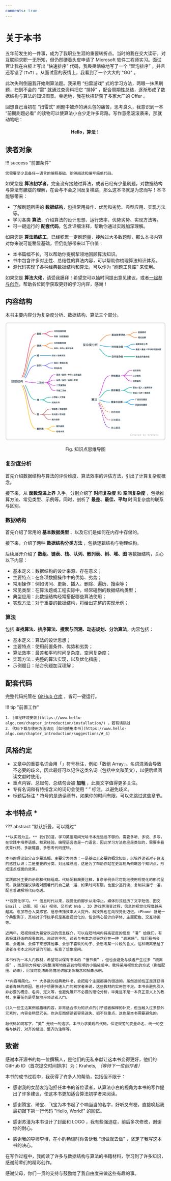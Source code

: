 ```yaml
---
comments: true
---
```


# 关于本书

五年前发生的一件事，成为了我职业生涯的重要转折点。当时的我在交大读研，对互联网求职一无所知，但仍然硬着头皮申请了 Microsoft 软件工程师实习。面试官让我在白板上写出 “快速排序” 代码，我畏畏缩缩地写了一个 “冒泡排序” ，并且还写错了` (ToT) ` 。从面试官的表情上，我看到了一个大大的 "GG" 。

此次失利倒逼我开始刷算法题。我采用 “扫雷游戏” 式的学习方法，两眼一抹黑刷题，扫到不会的 “雷” 就通过查资料把它 “排掉” ，配合周期性总结，逐渐形成了数据结构与算法的知识图景。幸运地，我在秋招斩获了多家大厂的 Offer 。

回想自己当初在 “扫雷式” 刷题中被炸的满头包的痛苦，思考良久，我意识到一本 “前期刷题必看” 的读物可以使算法小白少走许多弯路。写作意愿滚滚袭来，那就动笔吧：

<h4 align="center"> Hello，算法！ </h4>

## 读者对象

!!! success "前置条件"

    您需要至少具备任一语言的编程基础，能够阅读和编写简单代码。

如果您是 **算法初学者**，完全没有接触过算法，或者已经有少量刷题，对数据结构与算法有朦胧的理解，在会与不会之间反复横跳，那么这本书就是为您而写！本书能够带来：

- 了解刷题所需的 **数据结构**，包括常用操作、优势和劣势、典型应用、实现方法等。
- 学习各类 **算法**，介绍算法的设计思想、运行效率、优势劣势、实现方法等。
- 可一键运行的 **配套代码**，包含详细注释，帮助你通过实践加深理解。

如果您是 **算法熟练工**，已经积累一定刷题量，接触过大多数题型，那么本书内容对你来说可能稍显基础，但仍能够带来以下价值：

- 本书篇幅不长，可以帮助你提纲挈领地回顾算法知识。
- 书中包含许多对比性、总结性的算法内容，可以帮助你梳理算法知识体系。
- 源代码实现了各种经典数据结构和算法，可以作为 “刷题工具库” 来使用。

如果您是 **算法大佬**，请受我膜拜！希望您可以抽时间提出意见建议，或者[一起参与创作](https://www.hello-algo.com/chapter_introduction/contribution/)，帮助各位同学获取更好的学习内容，感谢！

## 内容结构

本书主要内容分为复杂度分析、数据结构、算法三个部分。

![mindmap](index.assets/mindmap.png)

<p align="center"> Fig. 知识点思维导图 </p>

### 复杂度分析

首先介绍数据结构与算法的评价维度、算法效率的评估方法，引出了计算复杂度概念。

接下来，从 **函数渐进上界** 入手，分别介绍了 **时间复杂度** 和 **空间复杂度** ，包括推算方法、常见类型、示例等。同时，剖析了 **最差、最佳、平均** 时间复杂度的联系与区别。

### 数据结构

首先介绍了常用的 **基本数据类型** 、以及它们是如何在内存中存储的。

接下来，介绍了两种 **数据结构分类方法** ，包括逻辑结构与物理结构。

后续展开介绍了 **数组、链表、栈、队列、散列表、树、堆、图** 等数据结构，关心以下内容：

- 基本定义：数据结构的设计来源、存在意义；
- 主要特点：在各项数据操作中的优势、劣势；
- 常用操作：例如访问、更新、插入、删除、遍历、搜索等；
- 常见类型：在算法题或工程实际中，经常碰到的数据结构类型；
- 典型应用：此数据结构经常搭配哪些算法使用；
- 实现方法：对于重要的数据结构，将给出完整的实现示例；

### 算法

包括 **查找算法、排序算法、搜索与回溯、动态规划、分治算法**，内容包括：

- 基本定义：算法的设计思想；
- 主要特点：使用前置条件、优势和劣势；
- 算法效率：最差和平均时间复杂度、空间复杂度；
- 实现方法：完整的算法实现，以及优化措施；
- 示例题目：结合例题加深理解；

## 配套代码

完整代码托管在 [GitHub 仓库](https://github.com/krahets/hello-algo) ，皆可一键运行。

!!! tip "前置工作"

    1. [编程环境安装](https://www.hello-algo.com/chapter_introduction/installation/) ，若有请跳过
    2. 代码下载与使用方法请见 [如何使用本书](https://www.hello-algo.com/chapter_introduction/suggestions/#_4)

## 风格约定

- 文章中的重要名词会用「」符号标注，例如「数组 Array」。名词混淆会导致不必要的歧义，因此最好可以记住这类名词（包括中文和英文），以便后续阅读文献时使用。
- 重点内容、总起句、总结句会被 **加粗** ，此类文字值得更多关注。
- 专有名词和有特指含义的词句会使用 “ ” 标注，以避免歧义。
- 标题后标注 * 符号的是选读章节，如果你的时间有限，可以先跳过这些章节。

## 本书特点 *

??? abstract "默认折叠，可以跳过"

    **以实践为主。** 我们知道，学习英语期间光啃书本是远远不够的，需要多听、多说、多写，在实践中培养语感、积累经验。编程语言也是一门语言，因此学习方法也应是类似的，需要多看优秀代码、多敲键盘、多思考代码逻辑。
    
    本书的理论部分占少量篇幅，主要分为两类：一是基础且必要的概念知识，以培养读者对于算法的感性认识；二是重要的分类、对比或总结，这是为了帮助你站在更高视角俯瞰各个知识点，形成连点成面的效果。
    
    实践部分主要由示例和代码组成。代码配有简要注释，复杂示例会尽可能地使用视觉化的形式呈现。我强烈建议读者对照着代码自己敲一遍，如果时间有限，也至少逐行读、复制并运行一遍，配合着讲解将代码吃透。
    
    **视觉化学习。** 信息时代以来，视觉化的脚步从未停止。媒体形式经历了文字短信、图文 Email 、动图、短（长）视频、交互式 Web 、3D 游戏等演变过程，信息的视觉化程度越来越高、愈加符合人类感官、信息传播效率大大提升。科技界也在向视觉化迈进，iPhone 就是一个典型例子，其相对于传统手机是高度视觉化的，包含精心设计的字体、主题配色、交互动画等。
    
    近两年，短视频成为最受欢迎的信息媒介，可以在短时间内将高密度的信息 “灌” 给我们，有着极其舒适的观看体验。阅读则不然，读者与书本之间天然存在一种 “疏离感”，我们看书会累、会走神、会停下来想其他事、会划下喜欢的句子、会思考某一片段的含义，这种疏离感给了读者与书本之间对话的可能，拓宽了想象空间。
    
    本书作为一本入门教材，希望可以保有书本的 “慢节奏” ，但也会避免与读者产生过多 “疏离感” ，而是努力将知识完整清晰地推送到你聪明的小脑袋瓜中。我将采用视觉化的方式（例如配图、动画），尽我可能清晰易懂地讲解复杂概念和抽象示例。
    
    **内容精简化。** 大多数的经典教科书，会把每个主题都讲的很透彻。虽然透彻性正是其获得读者青睐的原因，但对于想要快速入门的初学者来说，这些教材的实用性不足。本书会避免引入非必要的概念、名词、定义等，也避免展开不必要的理论分析，毕竟这不是一本真正意义上的教材，主要任务是尽快地带领读者入门。
    
    引入一些生活案例或趣味内容，非常适合作为知识点的引子或者解释的补充，但当融入过多额外元素时，内容会稍显冗长，也许反而使读者容易迷失、抓不住重点，这也是本书需要避免的。
    
    敲代码如同写字，“美” 是统一的追求。本书力求美观的代码，保证规范的变量命名、统一的空格与换行、对齐的缩进、整齐的注释等。

## 致谢

感谢本开源书的每一位撰稿人，是他们的无私奉献让这本书变得更好，他们的 GitHub ID（首次提交时间排序）为：Krahets, *（等待下一位创作者）*

本书的成书过程中，我获得了许多人的帮助，包括但不限于：

- 感谢我的女朋友泡泡担任本书的首位读者，从算法小白的视角为本书的写作提出了许多建议，使这本书更加适合算法初学者来阅读。

- 感谢腾宝、琦宝、飞宝为本书起了个响当当的名字，好听又有梗，直接唤起我最初敲下第一行代码 "Hello, World!" 的回忆。

- 感谢苏潼为本书设计了封面和 LOGO ，我有些强迫症，前后多次修改，谢谢你的耐心。

- 感谢我的导师李博，在小酌畅谈时你告诉我 “想做就去做” ，坚定了我写这本书的决心。

在写作过程中，我阅读了许多与数据结构与算法的书籍材料，学习到了许多知识，感谢前辈们的精彩创作。

感谢父母，你们一贯的支持与鼓励给了我自由度来做这些有趣的事。
